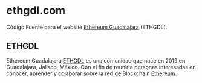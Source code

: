 # ethgdl.com

Código Fuente para el website [Ethereum Guadalajara](http://ethgdl.com/) (ETHGDL).

## ETHGDL

Ethereum Guadalajara [ETHGDL](http://ethgdl.com) es una comunidad
que nace en 2019 en Guadalajara, Jalisco, México.
Con el fin de reunir a personas interesadas en conocer,
aprender y colaborar sobre la red de Blockchain [Ethereum](https://ethereum.org/).